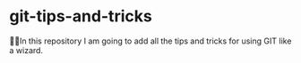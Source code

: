 # git-tips-and-tricks
🧙‍♂️In this repository I am going to add all the tips and tricks for using GIT like a wizard.
